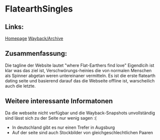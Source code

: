 # FlatearthSingles

## Links:
[Homepage](https://flatearthsingles.com/)
[Wayback/Archive](https://web.archive.org/web/20190706183150/https://flatearthsingles.com/)

## Zusammenfassung:
Die tagline der Website lautet "where Flat-Earthers find love"
Eigendlcih ist klar was das ziel ist, Verschwörungs-heinies die von normalen Menschen als Spinner abgetan weren untereinaner vermitteln.
Es ist die erste flatearth dating seite und basierend darauf das die Webseite offline ist, warscheilich auch die letzte.

## Weitere interessante Informatonen
Da die webseite nicht verfügbar und die Wayback-Snapshots unvollständig sind lässt sich zu der Seite nur wenig sagen :(

* In deutschland gibt es nur einen Trefer in Augsburg
* Auf der seite sind auch Stockbilder von gleichgeschlechtlichen Paaren
